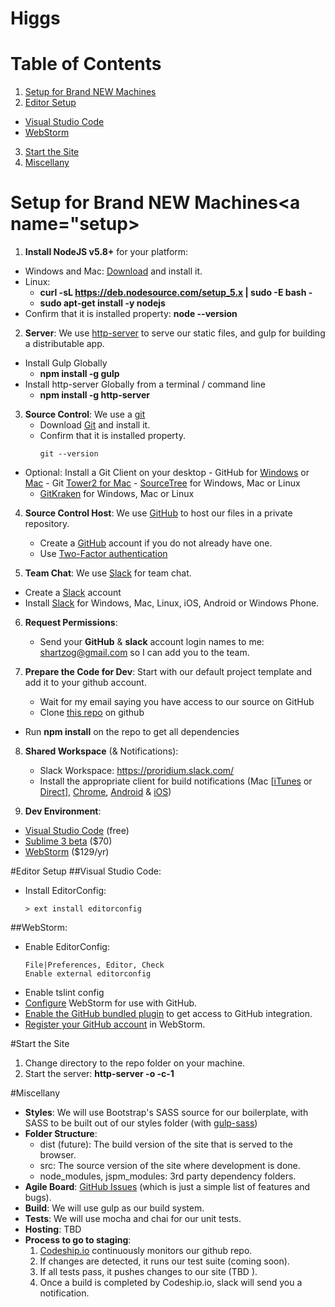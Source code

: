 Higgs
==============
# Table of Contents
1. [Setup for Brand NEW Machines](#setup)
2. [Editor Setup](#editor)
  - [Visual Studio Code](##Visual-Studio-Code)
  - [WebStorm](##WebStorm)
3. [Start the Site](#Start-the-Site)
4. [Miscellany](#Miscellany)

# Setup for Brand NEW Machines<a name="setup></a>
1. <b>Install NodeJS v5.8+</b> for your platform: 
 - Windows and Mac: <a href='https://nodejs.org/en/download/stable/'>Download</a> and install it.
 - Linux:
    - <b>curl -sL https://deb.nodesource.com/setup_5.x | sudo -E bash -</b>
    - <b>sudo apt-get install -y nodejs</b>
 - Confirm that it is installed property:  <b>node --version</b>
    
2. <b>Server</b>: We use <a href='https://github.com/indexzero/http-server'>http-server</a> to serve our static files, and gulp for building a distributable app.
  - Install Gulp Globally
    - <b>npm install -g gulp</b>
  - Install http-server Globally from a terminal / command line
    - <b>npm install -g http-server</b>

3. <b>Source Control</b>: We use a  <a href='http://git-scm.com/'>git</a>
	- Download <a href='https://git-scm.com/downloads'>Git</a> and install it.
	- Confirm that it is installed property. 
		<pre><code>git --version</code></pre>
  - Optional: Install a Git Client on your desktop
		- GitHub for <a href='https://windows.github.com/'>Windows</a> or <a href='https://mac.github.com/'>Mac</a>
		- Git <a href='http://www.git-tower.com/'>Tower2 for Mac</a>
		- <a href='http://www.sourcetreeapp.com/'>SourceTree</a> for Windows, Mac or Linux
    - <a href='http://www.gitkraken.com/'>GitKraken</a> for Windows, Mac or Linux
  
4. <b>Source Control Host</b>: We use <a href='https://github.com/'>GitHub</a> to host our files in a private repository.
	- Create a <a href='https://github.com/'>GitHub</a> account if you do not already have one.
	- Use <a href='https://help.github.com/articles/about-two-factor-authentication/'>Two-Factor authentication</a>

5. <b>Team Chat</b>: We use <a href='https://slack.com/'>Slack</a> for team chat.
- Create a <a href='https://slack.com/'>Slack</a> account
 - Install <a href='https://slack.com/downloads'>Slack</a> for Windows, Mac, Linux, iOS, Android or Windows Phone.
 
6. <b>Request Permissions</b>:
	- Send your <b>GitHub</b> & <b>slack</b> account login names to me: shartzog@gmail.com so I can add you to the team.
  
7. <b>Prepare the Code for Dev</b>: Start with our default project template and add it to your github account.
	- Wait for my email saying you have access to our source on GitHub
	- Clone <a href='https://github.com/Proridium/higgs'>this repo</a> on github
  - Run <b>npm install</b> on the repo to get all dependencies

8. <b>Shared Workspace</b> (& Notifications):
	- Slack Workspace: <https://proridium.slack.com/>
	- Install the appropriate client for build notifications (Mac [<a href='https://itunes.apple.com/us/app/slack/id803453959?mt=12'>iTunes</a> or <a href='http://slack.com/ssb/download-osx'>Direct</a>], <a href='https://chrome.google.com/webstore/detail/slack/jeogkiiogjbmhklcnbgkdcjoioegiknm?hl=en-US'>Chrome</a>, <a href='https://play.google.com/store/apps/details?id=com.Slack&hl=en'>Android</a> & <a href='https://itunes.apple.com/us/app/slack-team-communication/id618783545?mt=8'>iOS</a>)

9. <b>Dev Environment</b>:
  - <a href='http://code.visualstudio.com/download/'>Visual Studio Code</a> (free)
  - <a href='https://www.sublimetext.com/3'>Sublime 3 beta</a> ($70)
  - <a href='https://www.jetbrains.com/webstorm/download/'>WebStorm</a> ($129/yr)
  

#Editor Setup<a name="editor"></a>
##Visual Studio Code:
  - Install EditorConfig:
    <pre><code>> ext install editorconfig</pre></code>

##WebStorm:
  - Enable EditorConfig: <pre><code>File|Preferences, Editor, Check Enable external editorconfig</code></pre>
  - Enable tslint config
  - <a href='https://www.jetbrains.com/webstorm/webhelp/using-github-integration.html'>Configure</a> WebStorm for use with GitHub.
  - <a href='https://www.jetbrains.com/webstorm/webhelp/installing-updating-and-uninstalling-repository-plugins.html'>Enable the GitHub bundled plugin</a> to get access to GitHub integration.
  - <a href='https://www.jetbrains.com/webstorm/webhelp/registering-github-account-in-webstorm.html'>Register your GitHub account</a> in WebStorm.

<!-- #Build Commands (Terminal):

    gulp          // The default gulp command builds the dev files, then browserify's them into a single concatenated file.
    gulp build    // This will build the production files, then minimize, then browserify the files.
    gulp serve    // This will spin up the node instance with live-reloading of changes directly in the browser with watchers to rebuild files if anything changes.
-->

#Start the Site
1. Change directory to the repo folder on your machine.
2. Start the server: <b>http-server -o -c-1</b>

#Miscellany
* <b>Styles</b>: We will use Bootstrap's SASS source for our boilerplate, with SASS to be built out of our styles folder (with <a href='https://github.com/dlmanning/gulp-sass'>gulp-sass</a>)
* <b>Folder Structure</b>:
	- dist (future): The build version of the site that is served to the browser.
	- src: The source version of the site where development is done.
	- node_modules, jspm_modules: 3rd party dependency folders.
* <b>Agile Board</b>: <a href='https://github.com/proridium/higgs/issues'>GitHub Issues</a> (which is just a simple list of features and bugs).
* <b>Build</b>: We will use gulp as our build system.
* <b>Tests</b>: We will use mocha and chai for our unit tests.
* <b>Hosting</b>: TBD
* <b>Process to go to staging</b>:<br/>
	1. <a href='https://codeship.io/projects/25616'>Codeship.io</a> continuously monitors our github repo.
	2. If changes are detected, it runs our test suite (coming soon).
	3. If all tests pass, it pushes changes to our site (TBD <!-- <http://proridium.nodejitsu.com/> -->).
	4. Once a build is completed by Codeship.io, slack will send you a notification.
